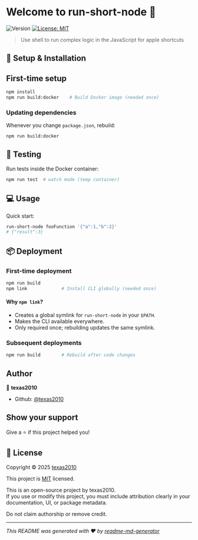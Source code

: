 # Welcome to run-short-node 👋

![Version](https://img.shields.io/badge/version-0.0.5-blue.svg?cacheSeconds=2592000)
[![License: MIT](https://img.shields.io/badge/License-MIT-yellow.svg)](LICENSE)

> Use shell to run complex logic in the JavaScript for apple shortcuts

## 🚀 Setup & Installation

## First-time setup

```sh
npm install
npm run build:docker    # Build Docker image (needed once)
```

### Updating dependencies

Whenever you change `package.json`, rebuild:

```sh
npm run build:docker
```

## 🧪 Testing

Run tests inside the Docker container:

```sh
npm run test  # watch mode (temp container)
```

## 💻 Usage

Quick start:

```sh
run-short-node fooFunction '{"a":1,"b":2}'
# {"result":3}
```

## 📦 Deployment

### First-time deployment

```sh
npm run build
npm link             # Install CLI globally (needed once)
```

#### Why `npm link`?

- Creates a global symlink for `run-short-node` in your `$PATH`.
- Makes the CLI available everywhere.
- Only required once; rebuilding updates the same symlink.

### Subsequent deployments

```sh
npm run build        # Rebuild after code changes
```

## Author

👤 **texas2010**

- Github: [@texas2010](https://github.com/texas2010)

## Show your support

Give a ⭐️ if this project helped you!

## 📝 License

Copyright © 2025 [texas2010](https://github.com/texas2010)

This project is [MIT](LICENSE) licensed.

This is an open-source project by texas2010.  
If you use or modify this project, you must include attribution clearly in your documentation, UI, or package metadata.

Do not claim authorship or remove credit.

---

_This README was generated with ❤️ by [readme-md-generator](https://github.com/kefranabg/readme-md-generator)_
